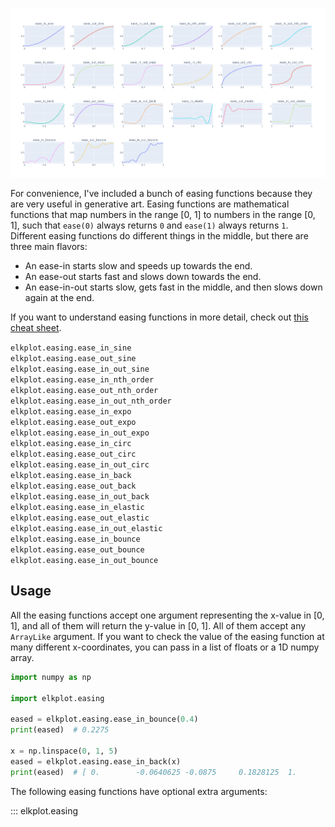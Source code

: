 ![Easing Graphs](easing.png)

For convenience, I've included a bunch of easing functions because they are very useful in
generative art. Easing functions are mathematical functions that map numbers in the range [0, 1] to numbers in the
range [0, 1], such that `ease(0)` always returns `0` and `ease(1)` always returns `1`. Different easing functions do
different things in the middle, but there are three main flavors:

- An ease-in starts slow and speeds up towards the end.
- An ease-out starts fast and slows down towards the end.
- An ease-in-out starts slow, gets fast in the middle, and then slows down again at the end.

If you want to understand easing functions in more detail, check out [this cheat sheet](https://easings.net).

`elkplot.easing.ease_in_sine`<br>
`elkplot.easing.ease_out_sine`<br>
`elkplot.easing.ease_in_out_sine`<br>
`elkplot.easing.ease_in_nth_order`<br>
`elkplot.easing.ease_out_nth_order`<br>
`elkplot.easing.ease_in_out_nth_order`<br>
`elkplot.easing.ease_in_expo`<br>
`elkplot.easing.ease_out_expo`<br>
`elkplot.easing.ease_in_out_expo`<br>
`elkplot.easing.ease_in_circ`<br>
`elkplot.easing.ease_out_circ`<br>
`elkplot.easing.ease_in_out_circ`<br>
`elkplot.easing.ease_in_back`<br>
`elkplot.easing.ease_out_back`<br>
`elkplot.easing.ease_in_out_back`<br>
`elkplot.easing.ease_in_elastic`<br>
`elkplot.easing.ease_out_elastic`<br>
`elkplot.easing.ease_in_out_elastic`<br>
`elkplot.easing.ease_in_bounce`<br>
`elkplot.easing.ease_out_bounce`<br>
`elkplot.easing.ease_in_out_bounce`<br>

## Usage

All the easing functions accept one argument representing the x-value in [0, 1], and all of them will return the y-value
in [0, 1]. All of them accept any `ArrayLike` argument. If you want to check the value of the easing function at many
different x-coordinates, you can pass in a list of floats or a 1D numpy array.

```python
import numpy as np

import elkplot.easing

eased = elkplot.easing.ease_in_bounce(0.4)
print(eased)  # 0.2275

x = np.linspace(0, 1, 5)
eased = elkplot.easing.ease_in_back(x)
print(eased)  # [ 0.        -0.0640625 -0.0875     0.1828125  1.       ]
```

The following easing functions have optional extra arguments:

::: elkplot.easing